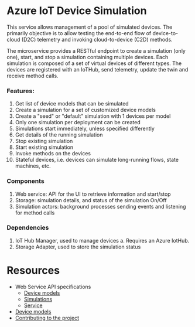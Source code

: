 Azure IoT Device Simulation
===========================

This service allows management of a pool of simulated devices.  The primarily
objective is to allow testing the end-to-end flow of device-to-cloud (D2C)
telemetry and invoking cloud-to-device (C2D) methods.

The microservice provides a RESTful endpoint to create a simulation (only one),
start, and stop a simulation containing multiple devices. Each simulation is
composed of a set of virtual devices of different types.  The devices are
registered with an IoTHub, send telemetry, update the twin and receive method
calls.

### Features:
1. Get list of device models that can be simulated
2. Create a simulation for a set of customized device models
3. Create a "seed" or "default" simulation with 1 devices per model
4. Only one simulation per deployment can be created
5. Simulations start immediately, unless specified differently
6. Get details of the running simulation
7. Stop existing simulation
8. Start existing simulation
9. Invoke methods on the devices
10. Stateful devices, i.e. devices can simulate long-running flows, state
    machines, etc.

### Components
1. Web service: API for the UI to retrieve information and start/stop
2. Storage: simulation details, and status of the simulation On/Off
3. Simulation actors: background processes sending events and listening for
   method calls

### Dependencies
1. IoT Hub Manager, used to manage devices
   a. Requires an Azure IotHub.
2. Storage Adapter, used to store the simulation status

# Resources

* Web Service API specifications
  * [Device models](API_SPECS_DEVICE_MODELS.md)
  * [Simulations](API_SPECS_SIMULATIONS.md)
  * [Service](API_SPECS_SERVICE.md)
* [Device models](DEVICE_MODELS.md)
* [Contributing to the project](CONTRIBUTING.md)
